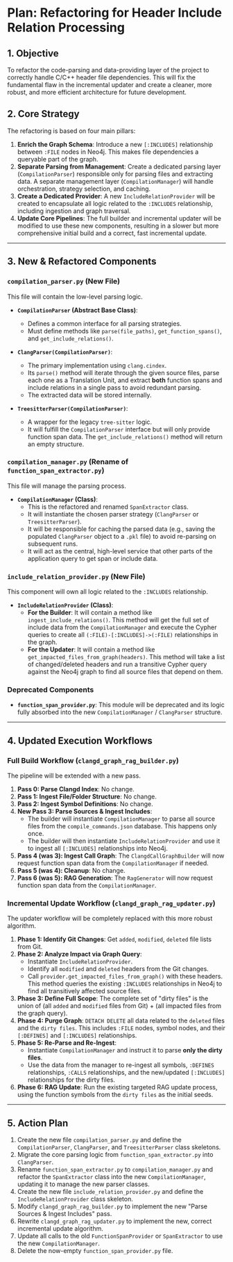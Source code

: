 # Plan: Refactoring for Header Include Relation Processing

## 1. Objective

To refactor the code-parsing and data-providing layer of the project to correctly handle C/C++ header file dependencies. This will fix the fundamental flaw in the incremental updater and create a cleaner, more robust, and more efficient architecture for future development.

## 2. Core Strategy

The refactoring is based on four main pillars:

1.  **Enrich the Graph Schema**: Introduce a new `[:INCLUDES]` relationship between `:FILE` nodes in Neo4j. This makes file dependencies a queryable part of the graph.
2.  **Separate Parsing from Management**: Create a dedicated parsing layer (`CompilationParser`) responsible only for parsing files and extracting data. A separate management layer (`CompilationManager`) will handle orchestration, strategy selection, and caching.
3.  **Create a Dedicated Provider**: A new `IncludeRelationProvider` will be created to encapsulate all logic related to the `:INCLUDES` relationship, including ingestion and graph traversal.
4.  **Update Core Pipelines**: The full builder and incremental updater will be modified to use these new components, resulting in a slower but more comprehensive initial build and a correct, fast incremental update.

---

## 3. New & Refactored Components

### `compilation_parser.py` (New File)

This file will contain the low-level parsing logic.

*   **`CompilationParser` (Abstract Base Class)**:
    *   Defines a common interface for all parsing strategies.
    *   Must define methods like `parse(file_paths)`, `get_function_spans()`, and `get_include_relations()`.

*   **`ClangParser(CompilationParser)`**:
    *   The primary implementation using `clang.cindex`.
    *   Its `parse()` method will iterate through the given source files, parse each one as a Translation Unit, and extract **both** function spans and include relations in a single pass to avoid redundant parsing.
    *   The extracted data will be stored internally.

*   **`TreesitterParser(CompilationParser)`**:
    *   A wrapper for the legacy `tree-sitter` logic.
    *   It will fulfill the `CompilationParser` interface but will only provide function span data. The `get_include_relations()` method will return an empty structure.

### `compilation_manager.py` (Rename of `function_span_extractor.py`)

This file will manage the parsing process.

*   **`CompilationManager` (Class)**:
    *   This is the refactored and renamed `SpanExtractor` class.
    *   It will instantiate the chosen parser strategy (`ClangParser` or `TreesitterParser`).
    *   It will be responsible for caching the parsed data (e.g., saving the populated `ClangParser` object to a `.pkl` file) to avoid re-parsing on subsequent runs.
    *   It will act as the central, high-level service that other parts of the application query to get span or include data.

### `include_relation_provider.py` (New File)

This component will own all logic related to the `:INCLUDES` relationship.

*   **`IncludeRelationProvider` (Class)**:
    *   **For the Builder**: It will contain a method like `ingest_include_relations()`. This method will get the full set of include data from the `CompilationManager` and execute the Cypher queries to create all `(:FILE)-[:INCLUDES]->(:FILE)` relationships in the graph.
    *   **For the Updater**: It will contain a method like `get_impacted_files_from_graph(headers)`. This method will take a list of changed/deleted headers and run a transitive Cypher query against the Neo4j graph to find all source files that depend on them.

### Deprecated Components

*   **`function_span_provider.py`**: This module will be deprecated and its logic fully absorbed into the new `CompilationManager` / `ClangParser` structure.

---

## 4. Updated Execution Workflows

### Full Build Workflow (`clangd_graph_rag_builder.py`)

The pipeline will be extended with a new pass.

1.  **Pass 0: Parse Clangd Index**: No change.
2.  **Pass 1: Ingest File/Folder Structure**: No change.
3.  **Pass 2: Ingest Symbol Definitions**: No change.
4.  **New Pass 3: Parse Sources & Ingest Includes**:
    *   The builder will instantiate `CompilationManager` to parse all source files from the `compile_commands.json` database. This happens only once.
    *   The builder will then instantiate `IncludeRelationProvider` and use it to ingest all `[:INCLUDES]` relationships into Neo4j.
5.  **Pass 4 (was 3): Ingest Call Graph**: The `ClangdCallGraphBuilder` will now request function span data from the `CompilationManager` if needed.
6.  **Pass 5 (was 4): Cleanup**: No change.
7.  **Pass 6 (was 5): RAG Generation**: The `RagGenerator` will now request function span data from the `CompilationManager`.

### Incremental Update Workflow (`clangd_graph_rag_updater.py`)

The updater workflow will be completely replaced with this more robust algorithm.

1.  **Phase 1: Identify Git Changes**: Get `added`, `modified`, `deleted` file lists from Git.
2.  **Phase 2: Analyze Impact via Graph Query**:
    *   Instantiate `IncludeRelationProvider`.
    *   Identify all `modified` and `deleted` headers from the Git changes.
    *   Call `provider.get_impacted_files_from_graph()` with these headers. This method queries the existing `:INCLUDES` relationships in Neo4j to find all transitively affected source files.
3.  **Phase 3: Define Full Scope**: The complete set of "dirty files" is the union of (all `added` and `modified` files from Git) + (all impacted files from the graph query).
4.  **Phase 4: Purge Graph**: `DETACH DELETE` all data related to the `deleted` files and the `dirty files`. This includes `:FILE` nodes, symbol nodes, and their `[:DEFINES]` and `[:INCLUDES]` relationships.
5.  **Phase 5: Re-Parse and Re-Ingest**:
    *   Instantiate `CompilationManager` and instruct it to parse **only the dirty files**.
    *   Use the data from the manager to re-ingest all symbols, `:DEFINES` relationships, `:CALLS` relationships, and the new/updated `[:INCLUDES]` relationships for the dirty files.
6.  **Phase 6: RAG Update**: Run the existing targeted RAG update process, using the function symbols from the `dirty files` as the initial seeds.

---

## 5. Action Plan

1.  Create the new file `compilation_parser.py` and define the `CompilationParser`, `ClangParser`, and `TreesitterParser` class skeletons.
2.  Migrate the core parsing logic from `function_span_extractor.py` into `ClangParser`.
3.  Rename `function_span_extractor.py` to `compilation_manager.py` and refactor the `SpanExtractor` class into the new `CompilationManager`, updating it to manage the new parser classes.
4.  Create the new file `include_relation_provider.py` and define the `IncludeRelationProvider` class skeleton.
5.  Modify `clangd_graph_rag_builder.py` to implement the new "Parse Sources & Ingest Includes" pass.
6.  Rewrite `clangd_graph_rag_updater.py` to implement the new, correct incremental update algorithm.
7.  Update all calls to the old `FunctionSpanProvider` or `SpanExtractor` to use the new `CompilationManager`.
8.  Delete the now-empty `function_span_provider.py` file.
